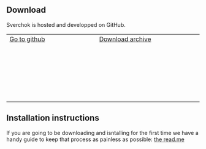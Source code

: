 ## Download

Sverchok is hosted and developped on GitHub.

<table class="sv_table_download">
  <tr>
    <td class="sv_table-elem">
        <a href="https://github.com/nortikin/sverchok/">
        Go to github<svg class="github"></svg></a>
    </td>
    <td class="sv_table-elem">
        <a href="https://github.com/nortikin/sverchok/archive/master.zip">
        Download archive<svg class="archive"></svg></a>
    </td>
  </tr>
</table>

## Installation instructions

If you are going to be downloading and isntalling for the first time we have a handy guide to keep that process as painless as possible: [the read.me](https://github.com/nortikin/sverchok/#installation)